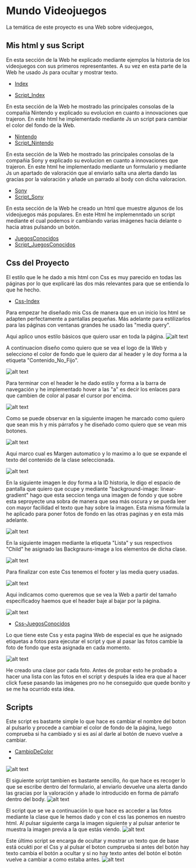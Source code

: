 # Mundo Videojuegos

La temática de este proyecto es una Web sobre videojuegos,


## Mis html y sus Script

En esta sección de la Web he explicado mediante ejemplos la historia de los videojuegos con sus primeros representantes.
A su vez en esta parte de la Web he usado Js para ocultar y mostrar texto.
- [Index](Index.html)

- [Script_Index](./Js/MostrarElementosOcultos.js)

En esta sección de la Web he mostrado las principales consolas de la compañia Nintendo y explicado su evolucion en cuanto a innovaciones que trajeron. En este html he implementado mediante Js un script para cambiar el color del fondo de la Web.
- [Nintendo](Nintendo.html)
- [Script_Nintendo](./Js/CmbioColorWeb.js)

En esta sección de la Web he mostrado las principales consolas de la compañia Sony y explicado su evolucion en cuanto a innovaciones que trajeron. En este html he implementado mediante un formulario y mediante Js un apartado de valoración que al enviarlo salta una alerta dando las gracias por la valoración y añade un parrado al body con dicha valoracion.

- [Sony](Sony.html)
- [Script_Sony](./Js/FormularioAlert.js)

En esta sección de la Web he creado un html que muestre algunos de los videojuegos más populares. En este Html he implemenntado un script mediante el cual podemos ir cambiando varias imágenes hacia delante o hacia atras pulsando un botón.

- [JuegosConocidos](JuegosConocidos.html)
- [Script_JuegosConocidos](./Js/imagenesDelante.js)




## Css del Proyecto

El estilo que le he dado a mis html con Css es muy parecido en todas las páginas por lo que explicaré las dos más relevantes para que se entienda lo que he hecho.

- [Css-Index](Index.css)

Para empezar he diseñado mis Css de manera que en un inicio los html se adapten perfectamente a pantallas pequeñas. Más adelante para estilizarlos para las páginas con ventanas grandes he usado las "media query".

Aqui aplico unos estilo básicos que quiero usar en toda la página.
![alt text](./DocumentacionCss/image.png)

A continuacion diseño como quiero que se vea el logo de la Web y selecciono el color de fondo que le quiero dar al header y le doy forma a la etiqueta "Contenido_No_Fijo".

![alt text](./DocumentacionCss/image-1.png)

Para terminar con el header le he dado estilo y forma a la barra de navegación y he implementado hover a las "a" es decir los enlaces para que cambien de color al pasar el cursor por encima.


![alt text](./DocumentacionCss/image-2.png)

Como se puede observar en la siguiente imagen he marcado como quiero que sean mis h y mis párrafos y he diseñado como quiero que se vean mis botones.

![alt text](./DocumentacionCss/image-3.png)

Aqui marco cual es Margen automatico y lo maximo a lo que se expande el texto del contenido de la clase seleccionada.

![alt text](./DocumentacionCss/image-5.png)


En la siguiente imagen le doy forma a la ID historia, le digo el espacio de pantalla que quiero que ocupe y mediante "background-image: linear-gradient" hago que esta seccion tenga una imagen de fondo y que sobre esta seproyecte una sobra de manera que sea más oscura y se pueda leer con mayor facilidad el texto que hay sobre la imagen. Esta misma fórmula la he aplicado para poner fotos de fondo en las otras paginas y en esta más adelante.

![alt text](./DocumentacionCss/image-6.png)

En la siguiente imagen mediante la etiqueta "Lista" y sus respectivos "Child" he asignado las Backgrauns-image a los elementos de dicha clase.

![alt text](./DocumentacionCss/image-7.png)


Para finalizar con este Css tenemos el footer y las media query usadas.

![alt text](./DocumentacionCss/image-8.png)


Aqui indicamos como queremos que se vea la Web a partir del tamaño especificadoy haemos que el header baje al bajar por la página.


![alt text](./DocumentacionCss/image-9.png)



- [Css-JuegosConocidos](JuegosConocidos.css)

Lo que tiene este Css y esta pagina Web de especial es que he asignado etiquetas a fotos para ejecutar el script y que al pasar las fotos cambie la foto de fondo que esta asignada en cada momento.

![alt text](./DocumentacionCss/image10.png)

He creado una clase por cada foto. Antes de probar esto he probado a hacer una lista con las fotos en el script y después la idea era que al hacer click fuese pasando las imágenes pro no he conseguido que quede bonito y se me ha ocurrido esta idea.


## Scripts
Este script es bastante simple lo que hace es cambiar el nombre del boton al pulsarlo y procede a cambiar el color de fondo de la página, luego comprueba si ha cambiado y si es así al darle al botón de nuevo vuelve a cambiar.

- [CambioDeColor](./Js/CmbioColorWeb.js)
- 
![alt text](./documentacionScripts/image.png)


El siguiente script tambien es bastante sencillo, ño que hace es recoger lo que se escribe dentro del formulario, al enviarlo devuelve una alerta dando las gracias por la valoración y añade lo introducido en forma de párrafo dentro del body.
![alt text](./documentacionScripts/image-1.png)

El script que se ve a continuación lo que hace es acceder a las fotos mediante la clase que le hemos dado y con el css las ponemos en nuestro html. Al pulsar siguiente carga la imagen siguiente y al pulsar anterior te muestra la imagen previa a la que estás viendo.
![alt text](./documentacionScripts/image-2.png)

Este último script se encarga de ocultar y mostrar un texto que de base está ocukti por el Css y al pulsar el boton cumprueba si antes del botón hay texto cambia el botón a ocultar y si no hay texto antes del botón el botón vuelve a cambiar a como estaba antes.
![alt text](./documentacionScripts/image-3.png)















